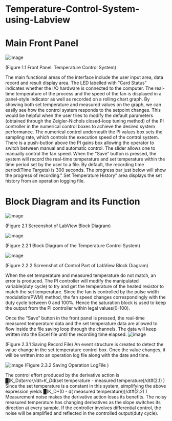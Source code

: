# Temperature-Control-System-using-Labview
# Main Front Panel 
![image](https://user-images.githubusercontent.com/51925070/172768249-8a97e4b3-90c9-45b8-8bce-fe5efd9611af.png)

(Figure 1.1 Front Panel: Temperature Control System)

The main functional areas of the interface include the user input area, data record and result display area. The LED labelled with "Card Status" indicates whether the I/O hardware is connected to the computer. The real-time temperature of the process and the speed of the fan is displayed in a panel-style indicator as well as recorded on a rolling chart graph. By showing both set temperature and measured values on the graph, we can easily see how the control system responds to the setpoint changes. This would be helpful when the user tries to modify the default parameters (obtained through the Zeigler-Nichols closed-loop tuning method) of the PI controller in the numerical control boxes to achieve the desired system performance. The numerical control underneath the PI values box sets the sampling rate, which controls the execution speed of the control system. There is a push-button above the PI gains box allowing the operator to switch between manual and automatic control. The slider allows one to manually control the fan speed.
When the "Save” button is pressed, the system will record the real-time temperature and set temperature within the time period set by the user to a file. By default, the recording time period(Time Targets) is 300 seconds. The progress bar just below will show the progress of recording." Set Temperature History” area displays the set history from an operation logging file.

 # Block Diagram and its Function
 
 ![image](https://user-images.githubusercontent.com/51925070/172768357-39f85fe0-827d-4fe8-9e57-69cc6fddf3db.png)

(Figure 2.1 Screenshot of LabView Block Diagram)

![image](https://user-images.githubusercontent.com/51925070/172768407-d02f0c69-2510-48cb-ad7e-20ae5d60acb3.png)

(Figure 2.2.1 Block Diagram of the Temperature Control System)

![image](https://user-images.githubusercontent.com/51925070/172768438-12ec977f-34d7-47ea-af05-dc7eba1236e8.png)

(Figure 2.2.2 Screenshot of Control Part of LabView Block Diagram)

When the set temperature and measured temperature do not match, an error is produced. The PI controller will modify the manipulated variable(duty cycle) to try and get the temperature of the heated resistor to match the set temperature. Since the fan is controlled by the pulse width modulation(PWM) method, the fan speed changes correspondingly with the duty cycle between 0 and 100%. Hence the saturation block is used to keep the output from the PI controller within legal values(0-100).

Once the “Save” button in the front panel is pressed, the real-time measured temperature data and the set temperature data are allowed to flow inside the file saving loop through the channels. The data will keep written into the Excel file until the recording time elapsed.
![image](https://user-images.githubusercontent.com/51925070/172768733-1e13d6d9-8ecb-441a-b043-7c1e7ea546ac.png)



 (Figure 2.3.1 Saving Record File)
An event structure is created to detect the value change in the set temperature control box. Once the value changes, it will be written into an operation log file along with the date and time.

![image](https://user-images.githubusercontent.com/51925070/172768746-65558c64-f081-403c-b60b-ba35164869f0.png)
(Figure 2.3.2 Saving Operation LogFile )

The control effort produced by the derivative action is 
█(K_D*d(error)/dt=K_D*d(set temperature - measured temperature)/dt#(2.1) )
Since the set temperature is a constant in this system, simplifying the above expression yields 
█(K_D*(0 - d( measured temperature))/dt#(2.2) )
Measurement noise makes the derivative action loses its benefits. The noisy measured temperature has changing derivatives as the slope switches its direction at every sample. If the controller involves differential control, the noise will be amplified and reflected in the controlled output(duty cycle).

